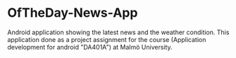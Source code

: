 # OfTheDay-News-App
Android application showing the latest news and the weather condition.
This application done as a project assignment for the course (Application development for android "DA401A") at Malmö University.

